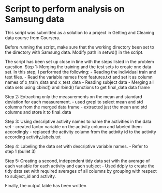 # Script to perform analysis on Samsung data

This script was submitted as a solution to a project in Getting and Cleaning data course from Coursera.

Before running the script, make sure that the working directory been set to the directory with Samsung data. Modify path in setwd() in the script. 

The script has been set up close in line with the steps listed in the problem question.
Step 1:  Merging the training and the test sets to create one data set.
In this step, I performed the following:
	- Reading the individual train and test files.
	- Read the variable names from features.txt and set it as column names of x_train_data and x_test_data
	- Reading subject data 
	- Merging all data sets using cbind() and rbind() functions to get final_data data frame

Step 2: Extracting only the measurements on the mean and standard deviation for each measurement. 
	- used grepl to select mean and std columns from the merged data frame
	- extracted just the mean and std columns and store it to final_data

Step 3: Using descriptive activity names to name the activities in the data set
	- created factor variable on the activity column and labeled them accordingly
	- replaced the activity column from the activity id to the activity according activity_labels.txt

Step 4: Labeling the data set with descriptive variable names. 
	- Refer to step 1 (bullet 3)

Step 5: Creating a second, independent tidy data set with the average of each variable for each activity and each subject
	- Used ddply to create the tidy data set with required averages of all columns by grouping with respect to subject_id and activity.

Finally, the output table has been written.
